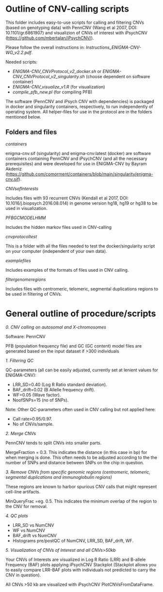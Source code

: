 # Outline of CNV-calling scripts

This folder includes easy-to-use scripts for calling and filtering CNVs (based on genotyping data) with PennCNV (Wang et al 2007, DOI: 10.1101/gr.6861907) and visualizion of CNVs of interest with iPsychCNV (https://github.com/mbertalan/iPsychCNV/).

Please follow the overall instructions in: _Instructions_ENIGMA-CNV-WG_v2.2.pdf_.

Needed scripts:
* _ENIGMA-CNV_CNVProtocol_v2_docker.sh_ or _ENIGMA-CNV_CNVProtocol_v2_singularity.sh_ (choose dependent on software container)
* _ENIGMA-CNV_visualize_v1.R_ (for visualization)
* _compile_pfb_new.pl_ (for compiling PFB)

The software (PennCNV and iPsych CNV with dependencies) is packaged in docker and singularity containers, respectively, to run independently of operating system. All helper-files for use in the protocol are in the folders mentioned below.

## Folders and files

_containers_

enigma-cnv.sif (singularity) and enigma-cnv:latest (docker) are software containers containing PennCNV and iPsychCNV (and all the necessary prerequisites) and were developed for use in ENIGMA-CNV by Bayram Akdeniz  (https://github.com/comorment/containers/blob/main/singularity/enigma-cnv.sif).

_CNVsofInterests_

Includes files with 93 recurrent CNVs (Kendall et al 2017,  DOI: 10.1016/j.biopsych.2016.08.014) in genome version hg18, hg19 or hg38 to be used in visualization.

_PFBGCMODELHMM_

Includes the hidden markov files used in CNV-calling

_cnvprotocoltest_

This is a folder with all the files needed to test the docker/singularity script on your computer (independent of your own data).

_examplefiles_

Includes examples of the formats of files used in CNV calling.

_filtergenomeregions_

Includes files with centromeric, telomeric, segmental duplications regions to be used in filtering of CNVs.

# General outline of procedure/scripts

_0. CNV calling on autosomal and X-chromosomes_

Software: PennCNV

PFB (population frequency file) and GC (GC content) model files are generated based on the input dataset if >300 individuals

_1. Filtering QC_

QC-parameters (all can be easily adjusted, currently set at lenient values for ENIGMA-CNV):
* LRR_SD=0.40 (Log R Ratio standard deviation).
* BAF_drift=0.02 (B Allelle frequency drift).
* WF=0.05 (Wave factor).
* NoofSNPs=15 (no of SNPs).

Note: Other QC-parameters often used in CNV calling but not applied here:
* Call rate>0.95/0.97.
* No of CNVs/sample.

_2. Merge CNVs_

PennCNV tends to split CNVs into smaller parts.

MergeFraction = 0.3. This indicates the distance (in this case in bp) for when merging is done. This often needs to be adjusted according to the the number of SNPs and distance between SNPs on the chip in question.

_3. Remove CNVs from specific genomic regions (centromeric, telomeric, segmental duplications and immunoglobulin regions)_

These regions are known to harbor spurious CNV calls that might represent cell-line artifacts.

MinQueryFrac =eg. 0.5. This indicates the minimum overlap of the region to the CNV for removal.

_4. QC plots_

* LRR_SD vs NumCNV
* WF vs NumCNV
* BAF_drift vs NumCNV
* Histograms pre/postQC of NumCNV, LRR_SD, BAF_drift, WF.

_5. Visualization of CNVs of Interest and all CNVs>50kb_

Your CNVs of Interests are visualized in Log R Ratio (LRR) and B-allele Frequency (BAF) plots applying iPsychCNV Stackplot (Stackplot allows you to easily compare LRR-BAF plots with individuals not predicted to carry the CNV in question).

All CNVs >50 kb are visualized with iPsychCNV PlotCNVsFromDataFrame.
